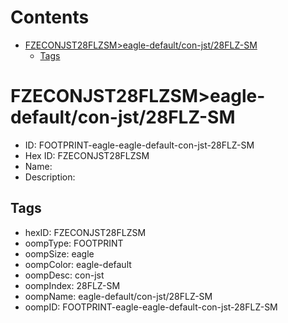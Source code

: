 



Contents
========

* [FZECONJST28FLZSM>eagle-default/con-jst/28FLZ-SM](#fzeconjst28flzsmeagle-defaultcon-jst28flz-sm)
	* [Tags](#tags)

# FZECONJST28FLZSM>eagle-default/con-jst/28FLZ-SM

- ID: FOOTPRINT-eagle-eagle-default-con-jst-28FLZ-SM
- Hex ID: FZECONJST28FLZSM
- Name: 
- Description: 

## Tags

- hexID: FZECONJST28FLZSM
- oompType: FOOTPRINT
- oompSize: eagle
- oompColor: eagle-default
- oompDesc: con-jst
- oompIndex: 28FLZ-SM
- oompName: eagle-default/con-jst/28FLZ-SM
- oompID: FOOTPRINT-eagle-eagle-default-con-jst-28FLZ-SM
